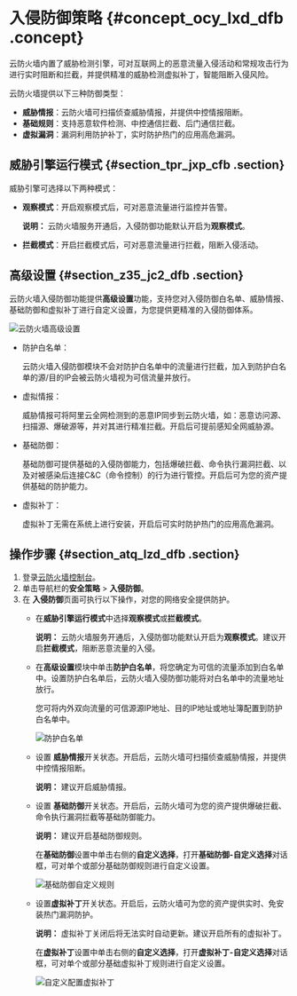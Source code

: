 # 入侵防御策略 {#concept_ocy_lxd_dfb .concept}

云防火墙内置了威胁检测引擎，可对互联网上的恶意流量入侵活动和常规攻击行为进行实时阻断和拦截，并提供精准的威胁检测虚拟补丁，智能阻断入侵风险。

云防火墙提供以下三种防御类型：

-   **威胁情报**：云防火墙可扫描侦查威胁情报，并提供中控情报阻断。
-   **基础规则**：支持恶意软件检测、中控通信拦截、后门通信拦截。
-   **虚拟漏洞**：漏洞利用防护补丁，实时防护热门的应用高危漏洞。

## 威胁引擎运行模式 {#section_tpr_jxp_cfb .section}

威胁引擎可选择以下两种模式：

-   **观察模式**：开启观察模式后，可对恶意流量进行监控并告警。

    **说明：** 云防火墙服务开通后，入侵防御功能默认开启为**观察模式**。

-   **拦截模式**：开启拦截模式后，可对恶意流量进行拦截，阻断入侵活动。

## 高级设置 {#section_z35_jc2_dfb .section}

云防火墙入侵防御功能提供**高级设置**功能，支持您对入侵防御白名单、威胁情报、基础防御和虚拟补丁进行自定义设置，为您提供更精准的入侵防御体系。

![云防火墙高级设置](http://static-aliyun-doc.oss-cn-hangzhou.aliyuncs.com/assets/img/21359/156639750857002_zh-CN.png)

-   防护白名单：

    云防火墙入侵防御模块不会对防护白名单中的流量进行拦截，加入到防护白名单的源/目的IP会被云防火墙视为可信流量并放行。

-   虚拟情报：

    威胁情报可将阿里云全网检测到的恶意IP同步到云防火墙，如：恶意访问源、扫描源、爆破源等，并对其进行精准拦截。开启后可提前感知全网威胁源。

-   基础防御：

    基础防御可提供基础的入侵防御能力，包括爆破拦截、命令执行漏洞拦截、以及对被感染后连接C&C（命令控制）的行为进行管控。开启后可为您的资产提供基础的防护能力。

-   虚拟补丁：

    虚拟补丁无需在系统上进行安装，开启后可实时防护热门的应用高危漏洞。


## 操作步骤 {#section_atq_lzd_dfb .section}

1.  登录[云防火墙控制台](https://yundun.console.aliyun.com/?p=cfwnext#/overview)。
2.  单击导航栏的**安全策略** \> **入侵防御**。
3.  在 **入侵防御**页面可执行以下操作，对您的网络安全提供防护。
    -   在**威胁引擎运行模式**中选择**观察模式**或**拦截模式**。

        **说明：** 云防火墙服务开通后，入侵防御功能默认开启为**观察模式**。建议开启**拦截模式**，阻断恶意流量的入侵。

    -   在**高级设置**模块中单击**防护白名单**，将您确定为可信的流量添加到白名单中。设置防护白名单后，云防火墙入侵防御功能将对白名单中的流量地址放行。

        您可将内外双向流量的可信源源IP地址、目的IP地址或地址簿配置到防护白名单中。

        ![防护白名单](http://static-aliyun-doc.oss-cn-hangzhou.aliyuncs.com/assets/img/21359/156639750857012_zh-CN.png)

    -   设置 **威胁情报**开关状态。开启后，云防火墙可扫描侦查威胁情报，并提供中控情报阻断。

        **说明：** 建议开启威胁情报。

    -   设置 **基础防御**开关状态。开启后，云防火墙可为您的资产提供爆破拦截、命令执行漏洞拦截等基础防御能力。

        **说明：** 建议开启基础防御规则。

        在**基础防御**设置中单击右侧的**自定义选择**，打开**基础防御-自定义选择**对话框，可对单个或部分基础防御规则进行自定义设置。

        ![基础防御自定义规则](http://static-aliyun-doc.oss-cn-hangzhou.aliyuncs.com/assets/img/21359/156639750957010_zh-CN.png)

    -   设置**虚拟补丁**开关状态。开启后，云防火墙可为您的资产提供实时、免安装热门漏洞防护。

        **说明：** 虚拟补丁关闭后将无法实时自动更新。建议开启所有的虚拟补丁。

        在**虚拟补丁**设置中单击右侧的**自定义选择**，打开**虚拟补丁-自定义选择**对话框，可对单个或部分基础虚拟补丁规则进行自定义设置。

        ![自定义配置虚拟补丁](http://static-aliyun-doc.oss-cn-hangzhou.aliyuncs.com/assets/img/21359/156639750957009_zh-CN.png)


